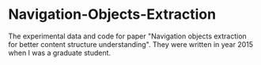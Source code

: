 # Navigation-Objects-Extraction
The experimental data and code for paper "Navigation objects extraction for better content structure understanding". They were written in year 2015 when I was a graduate student. 
